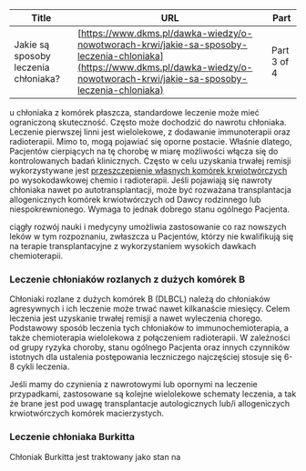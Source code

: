 | **Title**       | **URL**           | **Part**              |
|-----------------|-------------------|-----------------------|
| Jakie są sposoby leczenia chłoniaka?         | [https://www.dkms.pl/dawka-wiedzy/o-nowotworach-krwi/jakie-sa-sposoby-leczenia-chloniaka](https://www.dkms.pl/dawka-wiedzy/o-nowotworach-krwi/jakie-sa-sposoby-leczenia-chloniaka)    | Part 3 of 4          |

u chłoniaka z komórek płaszcza, standardowe leczenie może mieć ograniczoną skuteczność. Często może dochodzić do nawrotu chłoniaka. Leczenie pierwszej linni jest wielolekowe, z dodawanie immunoterapii oraz radioterapii. Mimo to, mogą pojawiać się oporne postacie. Właśnie dlatego, Pacjentów cierpiących na tę chorobę w miarę możliwości włącza się do kontrolowanych badań klinicznych. Często w celu uzyskania trwałej remisji wykorzystywane jest [przeszczepienie własnych komórek krwiotwórczych](https://www.dkms.pl/dawka-wiedzy/o-nowotworach-krwi/jakie-sa-rodzaje-przeszczepien-komorek-macierzystych) po wysokodawkowej chemio i radioterapii. Jeśli pojawiają się nawroty chłoniaka nawet po autotransplantacji, może być rozważana transplantacja allogenicznych komórek krwiotwórczych od Dawcy rodzinnego lub niespokrewnionego. Wymaga to jednak dobrego stanu ogólnego Pacjenta.


ciągły rozwój nauki i medycyny umożliwia zastosowanie co raz nowszych leków w tym rozpoznaniu, zwłaszcza u Pacjentów, którzy nie kwalifikują się na terapie transplantacyjne z wykorzystaniem wysokich dawkach chemioterapii.


### Leczenie chłoniaków rozlanych z dużych komórek B


Chłoniaki rozlane z dużych komórek B (DLBCL) należą do chłoniaków agresywnych i ich leczenie może trwać nawet kilkanaście miesięcy. Celem leczenia jest uzyskanie trwałej remisji a nawet wyleczenia chorego. Podstawowy sposób leczenia tych chłoniaków to immunochemioterapia, a także chemioterapia wielolekowa z połączeniem radioterapii. W zależności od grupy ryzyka choroby, stanu ogólnego Pacjenta oraz innych czynników istotnych dla ustalenia postępowania leczniczego najczęściej stosuje się 6\-8 cykli leczenia. 


Jeśli mamy do czynienia z nawrotowymi lub opornymi na leczenie przypadkami, zastosowane są kolejne wielolekowe schematy leczenia, a tak że brane jest pod uwagę transplantacje autologicznych lub/i allogeniczych krwiotwórczych komórek macierzystych.


### Leczenie chłoniaka Burkitta


Chłoniak Burkitta jest traktowany jako stan na